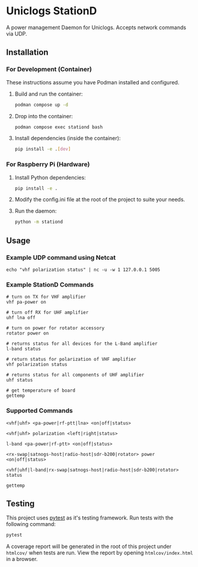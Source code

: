 # Uniclogs StationD

A power management Daemon for Uniclogs. Accepts network commands via UDP.

## Installation

### For Development (Container)

These instructions assume you have Podman installed and configured.

1.  Build and run the container:

    ```sh
    podman compose up -d
    ```

2.  Drop into the container:

    ```sh
    podman compose exec stationd bash
    ```

3.  Install dependencies (inside the container):

    ```sh
    pip install -e .[dev]
    ```

### For Raspberry Pi (Hardware)

1.  Install Python dependencies:

    ```sh
    pip install -e .
    ```

2.  Modify the config.ini file at the root of the project to suite your needs.

3.  Run the daemon:

    ```sh
    python -m stationd
    ```

## Usage

### Example UDP command using Netcat

```
echo "vhf polarization status" | nc -u -w 1 127.0.0.1 5005
```

### Example StationD Commands

```
# turn on TX for VHF amplifier
vhf pa-power on

# turn off RX for UHF amplifier
uhf lna off

# turn on power for rotator accessory
rotator power on

# returns status for all devices for the L-Band amplifier
l-band status

# return status for polarization of VHF amplifier
vhf polarization status

# returns status for all components of UHF amplifier
uhf status

# get temperature of board
gettemp
```

### Supported Commands

```
<vhf|uhf> <pa-power|rf-ptt|lna> <on|off|status>

<vhf|uhf> polarization <left|right|status>

l-band <pa-power|rf-ptt> <on|off|status>

<rx-swap|satnogs-host|radio-host|sdr-b200|rotator> power <on|off|status>

<vhf|uhf|l-band|rx-swap|satnogs-host|radio-host|sdr-b200|rotator> status

gettemp
```

## Testing

This project uses [pytest](https://docs.pytest.org/en/stable/) as it's testing
framework. Run tests with the following command:

```sh
pytest
```

A coverage report will be generated in the root of this project under
`htmlcov/` when tests are run. View the report by opening `htmlcov/index.html`
in a browser.
